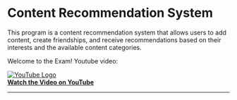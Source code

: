 # Content Recommendation System

This program is a content recommendation system that allows users to add content, create friendships, and receive recommendations based on their interests and the available content categories.

Welcome to the Exam! Youtube video:


[![YouTube Logo](https://upload.wikimedia.org/wikipedia/commons/4/42/YouTube_icon_%282013-2017%29.png)](https://www.youtube.com/watch?v=WYMCHrSnyjc)<br>
**[Watch the Video on YouTube](https://www.youtube.com/watch?v=WYMCHrSnyjc)**

---
